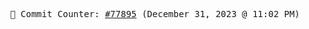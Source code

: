 <p align="center">
    <samp>
        📮 Commit Counter: <a href="https://github.com/Javascript-void0/Javascript-void0/commits/main">#77895</a> (December 31, 2023 @ 11:02 PM)
    </samp>
</p>